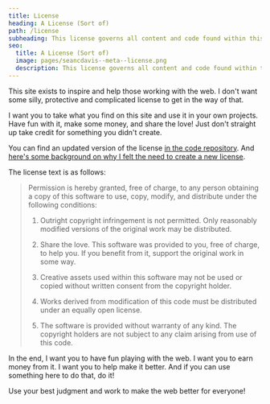 ```yaml
---
title: License
heading: A License (Sort of)
path: /license
subheading: This license governs all content and code found within this site.
seo:
  title: A License (Sort of)
  image: pages/seancdavis--meta--license.png
  description: This license governs all content and code found within this site.
---
```


This site exists to inspire and help those working with the web. I don't want some silly, protective and complicated license to get in the way of that.

I want you to take what you find on this site and use it in your own projects. Have fun with it, make some money, and share the love! Just don't straight up take credit for something you didn't create.

You can find an updated version of the license [in the code repository](https://github.com/seancdavis/seancdavis-com/blob/main/LICENSE). And [here's some background on why I felt the need to create a new license](/posts/use-with-love-public-license/).

The license text is as follows:

> Permission is hereby granted, free of charge, to any person obtaining a copy of
> this software to use, copy, modify, and distribute under the following
> conditions:
>
> 1. Outright copyright infringement is not permitted. Only reasonably modified
>    versions of the original work may be distributed.
>
> 2. Share the love. This software was provided to you, free of charge, to help
>    you. If you benefit from it, support the original work in some way.
>
> 3. Creative assets used within this software may not be used or copied without
>    written consent from the copyright holder.
>
> 4. Works derived from modification of this code must be distributed under an
>    equally open license.
>
> 5. The software is provided without warranty of any kind. The copyright holders
>    are not subject to any claim arising from use of this code.

In the end, I want you to have fun playing with the web. I want you to earn money from it. I want you to help make it better. And if you can use something here to do that, do it!

Use your best judgment and work to make the web better for everyone!
